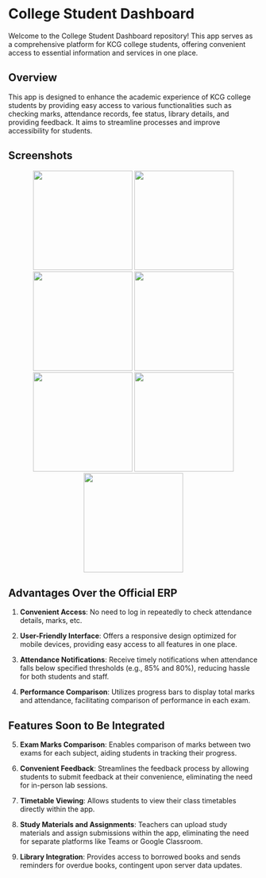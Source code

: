 # College Student Dashboard

Welcome to the  College Student Dashboard repository! This app serves as a comprehensive platform for KCG college students, offering convenient access to essential information and services in one place.

## Overview

This app is designed to enhance the academic experience of KCG college students by providing easy access to various functionalities such as checking marks, attendance records, fee status, library details, and providing feedback. It aims to streamline processes and improve accessibility for students.

## Screenshots

<div align="center">
  <img src="https://github.com/Iyaad-luqman/kcg_app/assets/86549899/ad121230-3e30-478e-8a19-7b58966bc33e" width="200" />
  <img src="https://github.com/Iyaad-luqman/kcg_app/assets/86549899/be28f675-53ac-4404-aae3-60eb93cb82e9" width="200" />
</div>

<div align="center">
  <img src="https://github.com/Iyaad-luqman/kcg_app/assets/86549899/d299ffd1-dcbd-4505-802f-c577f817bff8" width="200" />
  <img src="https://github.com/Iyaad-luqman/kcg_app/assets/86549899/3f04a0fa-5c5c-4069-ab7c-e1a825d82e66" width="200" />
</div>

<div align="center">
  <img src="https://github.com/Iyaad-luqman/kcg_app/assets/86549899/e4542631-c3bb-45a9-af09-437faa219eac" width="200" />
  <img src="https://github.com/Iyaad-luqman/kcg_app/assets/86549899/e313a9b2-2003-4f4f-a593-b96a25804856" width="200" />
</div>

<div align="center">
  <img src="https://github.com/Iyaad-luqman/kcg_app/assets/86549899/b6ed66e7-92c3-432a-b0c5-a381e54864fc" width="200" />
</div>


## Advantages Over the Official ERP

1. **Convenient Access**: No need to log in repeatedly to check attendance details, marks, etc.

2. **User-Friendly Interface**: Offers a responsive design optimized for mobile devices, providing easy access to all features in one place.

3. **Attendance Notifications**: Receive timely notifications when attendance falls below specified thresholds (e.g., 85% and 80%), reducing hassle for both students and staff.

4. **Performance Comparison**: Utilizes progress bars to display total marks and attendance, facilitating comparison of performance in each exam.

## Features Soon to Be Integrated

5. **Exam Marks Comparison**: Enables comparison of marks between two exams for each subject, aiding students in tracking their progress.

6. **Convenient Feedback**: Streamlines the feedback process by allowing students to submit feedback at their convenience, eliminating the need for in-person lab sessions.

7. **Timetable Viewing**: Allows students to view their class timetables directly within the app.

8. **Study Materials and Assignments**: Teachers can upload study materials and assign submissions within the app, eliminating the need for separate platforms like Teams or Google Classroom.

9. **Library Integration**: Provides access to borrowed books and sends reminders for overdue books, contingent upon server data updates.

